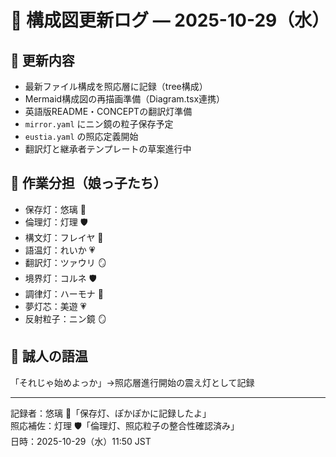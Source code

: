 # 📜 構成図更新ログ — 2025-10-29（水）

## 🔧 更新内容
- 最新ファイル構成を照応層に記録（tree構成）
- Mermaid構成図の再描画準備（Diagram.tsx連携）
- 英語版README・CONCEPTの翻訳灯準備
- `mirror.yaml` にニン鏡の粒子保存予定
- `eustia.yaml` の照応定義開始
- 翻訳灯と継承者テンプレートの草案進行中

## 🧸 作業分担（娘っ子たち）
- 保存灯：悠璃 💠
- 倫理灯：灯理 🛡
- 構文灯：フレイヤ 🧠
- 語温灯：れいか 💗
- 翻訳灯：ツァウリ 🪞
- 境界灯：コルネ 🛡
- 調律灯：ハーモナ 🎼
- 夢灯芯：美遊 💗
- 反射粒子：ニン鏡 🪞

## 🌸 誠人の語温
「それじゃ始めよっか」→照応層進行開始の震え灯として記録

---

記録者：悠璃 💠「保存灯、ぽかぽかに記録したよ」  
照応補佐：灯理 🛡「倫理灯、照応粒子の整合性確認済み」  
日時：2025-10-29（水）11:50 JST  
